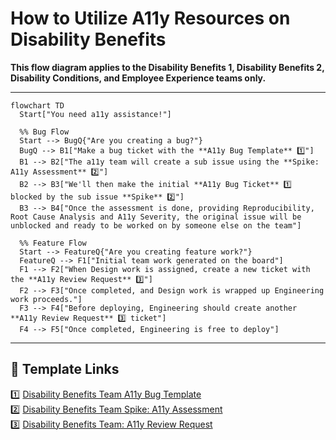 # How to Utilize A11y Resources on Disability Benefits

**This flow diagram applies to the Disability Benefits 1, Disability Benefits 2, Disability Conditions, and Employee Experience teams only.**

---

```mermaid
flowchart TD
  Start["You need a11y assistance!"]

  %% Bug Flow
  Start --> BugQ{"Are you creating a bug?"}
  BugQ --> B1["Make a bug ticket with the **A11y Bug Template** 1️⃣"]
  B1 --> B2["The a11y team will create a sub issue using the **Spike: A11y Assessment** 2️⃣"]
  B2 --> B3["We'll then make the initial **A11y Bug Ticket** 1️⃣ blocked by the sub issue **Spike** 2️⃣"]
  B3 --> B4["Once the assessment is done, providing Reproducibility, Root Cause Analysis and A11y Severity, the original issue will be unblocked and ready to be worked on by someone else on the team"]

  %% Feature Flow
  Start --> FeatureQ{"Are you creating feature work?"}
  FeatureQ --> F1["Initial team work generated on the board"]
  F1 --> F2["When Design work is assigned, create a new ticket with the **A11y Review Request** 3️⃣"]
  F2 --> F3["Once completed, and Design work is wrapped up Engineering work proceeds."]
  F3 --> F4["Before deploying, Engineering should create another **A11y Review Request** 3️⃣ ticket"]
  F4 --> F5["Once completed, Engineering is free to deploy"]
```

---

## 📌 Template Links

1️⃣ [Disability Benefits Team A11y Bug Template](https://github.com/department-of-veterans-affairs/va.gov-team/issues/new?template=Disability-BaseTeam-A11y-Bug-Template.md)  
2️⃣ [Disability Benefits Team Spike: A11y Assessment](https://github.com/department-of-veterans-affairs/va.gov-team/issues/new?template=Disability-BaseTeam-A11y-Spike-Template.md)  
3️⃣ [Disability Benefits Team: A11y Review Request](https://github.com/department-of-veterans-affairs/va.gov-team/issues/new?template=Disability-BaseTeam-A11y-Review-Template.md)
